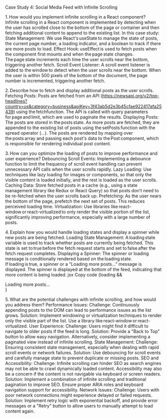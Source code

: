 Case Study 4: Social Media Feed with Infinite Scrolling 
 
 
1. How would you implement infinite scrolling in a React component?<br>
Infinite scrolling in a React component is implemented by detecting when the user has scrolled close to the bottom of the page or container and then fetching additional content to append to the existing list. In this case study: 
State Management: We use React's useState to manage the state of posts, the current page number, a loading indicator, and a boolean to track if there are more posts to load. 
Effect Hook: useEffect is used to fetch posts when the component first mounts and when the page state changes. The page state increments each time the user scrolls near the bottom, triggering another fetch. 
Scroll Event Listener: A scroll event listener is added to the window to detect when the user scrolls near the bottom. When the user is within 500 pixels of the bottom of the document, the page number is incremented, triggering another fetch. 

2. Describe how to fetch and display additional posts as the user scrolls. 
Fetching Posts: 
Posts are fetched from an API (https://newsapi.org/v2/top-headlines?country=us&category=business&apiKey=3f43ab5d2e3b45cfae922417afa25439) using the fetchfunction. 
The API is called with query parameters for page and limit, which are used to paginate the results. 
Displaying Posts: 
The posts are stored in the posts state. As more posts are fetched, they are appended to the existing list of posts using the setPosts function with the spread operator (...). 
The posts are rendered by mapping over the posts array and passing each post's data to the Post component, which is responsible for rendering individual post content. 

3. How can you optimize the loading of posts to improve performance and user experience? 
Debouncing Scroll Events: Implementing a debounce function to limit the frequency of scroll event handling can prevent unnecessary API calls when the user scrolls rapidly. 
Lazy Loading: Use techniques like lazy loading for images or components, so that only the visible content is loaded initially, and the rest is loaded as the user scrolls. 
Caching Data: Store fetched posts in a cache (e.g., using a state management library like Redux or React Query) so that posts don’t need to be re-fetched when the user scrolls back up. 
Prefetching: As the user nears the bottom of the page, prefetch the next set of posts. This reduces perceived loading time. 
Virtualization: Use libraries like react-window or react-virtualized to only render the visible portion of the list, significantly improving performance, especially with a large number of posts. 

4. Explain how you would handle loading states and display a spinner while new posts are being fetched. 
Loading State Management: A loading state variable is used to track whether posts are currently being fetched. This state is set to true before the fetch request starts and set to false after the fetch request completes. 
Displaying a Spinner: 
The spinner or loading message is conditionally rendered based on the loading state. If loading is true, a spinner or a "Loading more posts..." message is displayed. 
The spinner is displayed at the bottom of the feed, indicating that more content is being loaded. 
jsx 
Copy code 
{loading && <div className="loading">Loading more posts...</div>} 

5. What are the potential challenges with infinite scrolling, and how would you address them? 
Performance Issues: 
Challenge: Continuously appending posts to the DOM can lead to performance issues as the list grows. 
Solution: Implement windowing or virtualization techniques to render only the visible part of the list. Use a library like react-window or react-virtualized. 
User Experience: 
Challenge: Users might find it difficult to navigate to older posts if the feed is long. 
Solution: Provide a "Back to Top" button to allow easy navigation. Alternatively, consider implementing a paginated view instead of infinite scrolling. 
State Management: 
Challenge: Ensuring consistent state management, especially when dealing with rapid scroll events or network failures. 
Solution: Use debouncing for scroll events and carefully manage state to prevent duplicate or missing posts. 
SEO and Accessibility: 
Challenge: Infinite scrolling can hinder SEO as search engines may not be able to crawl dynamically loaded content. Accessibility may also be a concern if the content is not navigable via keyboard or screen readers. 
Solution: Implement a combination of infinite scrolling and traditional pagination to improve SEO. Ensure proper ARIA roles and keyboard navigation support for accessibility. 
Network Issues: 
Challenge: Users with poor network connections might experience delayed or failed requests. 
Solution: Implement retry logic with exponential backoff, and provide error messages or a "Retry" button to allow users to manually attempt to load content again. 
